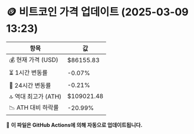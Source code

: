 # 🪙 비트코인 가격 업데이트 (2025-03-09 13:23)

| 항목                | 값 |
|--------------------|----------------|
| 💰 현재 가격 (USD) | $86155.83 |
| ⏳ 1시간 변동률    | -0.07% |
| 📆 24시간 변동률   | -0.21% |
| 🔝 역대 최고가 (ATH) | $109021.48 |
| 📉 ATH 대비 하락률 | -20.99% |

🔄 **이 파일은 GitHub Actions에 의해 자동으로 업데이트됩니다.**
